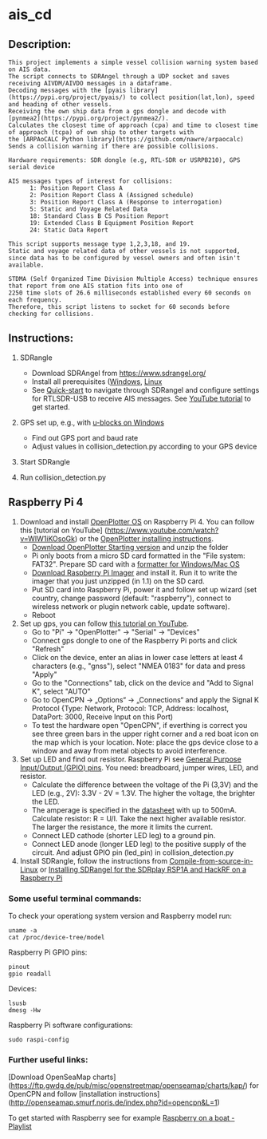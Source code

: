 # ais_cd

## Description:
    This project implements a simple vessel collision warning system based on AIS data. 
    The script connects to SDRAngel through a UDP socket and saves receiving AIVDM/AIVDO messages in a dataframe. 
    Decoding messages with the [pyais library](https://pypi.org/project/pyais/) to collect position(lat,lon), speed and heading of other vessels.
    Receiving the own ship data from a gps dongle and decode with [pynmea2](https://pypi.org/project/pynmea2/).
    Calculates the closest time of approach (cpa) and time to closest time of approach (tcpa) of own ship to other targets with 
    the [ARPAoCALC Python library](https://github.com/nawre/arpaocalc) 
    Sends a collision warning if there are possible collisions. 

    Hardware requirements: SDR dongle (e.g, RTL-SDR or USRPB210), GPS serial device 

    AIS messages types of interest for collisions:
          1: Position Report Class A
          2: Position Report Class A (Assigned schedule)
          3: Position Report Class A (Response to interrogation)
          5: Static and Voyage Related Data 
          18: Standard Class B CS Position Report
          19: Extended Class B Equipment Position Report
          24: Static Data Report 
          
    This script supports message type 1,2,3,18, and 19.
    Static and voyage related data of other vessels is not supported, since data has to be configured by vessel owners and often isin't available. 

    STDMA (Self Organized Time Division Multiple Access) technique ensures that report from one AIS station fits into one of 
    2250 time slots of 26.6 milliseconds established every 60 seconds on each frequency. 
    Therefore, this script listens to socket for 60 seconds before checking for collisions. 

## Instructions: 
1. SDRangle
    * Download SDRAngel from https://www.sdrangel.org/ 
    * Install all prerequisites ([Windows](https://github.com/f4exb/sdrangel/wiki/Compile-in-Windows), [Linux](https://github.com/f4exb/sdrangel/wiki/Compile-from-source-in-Linux)
    * See [Quick-start](https://github.com/f4exb/sdrangel/wiki/Quick-start) to navigate through SDRangel and configure settings for RTLSDR-USB to receive AIS messages. See [YouTube tutorial](https://www.youtube.com/watch?v=rTyzEOBs6oI) to get started. 
2. GPS set up, e.g., with [u-blocks on Windows](https://canadagps.ca/blogs/knowledgebase-by-platform-windows/connect-a-gps-gnss-receiver-for-windows-maps-windows-10-os)
    * Find out GPS port and baud rate 
    * Adjust values in collision_detection.py according to your GPS device
    
3. Start SDRangle 

4. Run collision_detection.py


## Raspberry Pi 4 
1. Download and install [OpenPlotter OS](https://openplotter.readthedocs.io/en/3.x.x/getting_started/downloading.html) on Raspberry Pi 4. You can follow this [tutorial on YouTube] (https://www.youtube.com/watch?v=WIW1iKOsoGk) or the [OpenPlotter installing instructions](https://openplotter.readthedocs.io/en/latest/getting_started/installing.html). 
    * [Download OpenPlotter Starting version](https://cloud.openmarine.net/s/mxrBi5K7zRj2gDq) and unzip the folder
    * Pi only boots from a micro SD card formatted in the "File system: FAT32". Prepare SD card with a [formatter for Windows/Mac OS](https://www.sdcard.org/downloads/formatter/)
    * [Download Raspberry Pi Imager](https://www.raspberrypi.com/software/) and install it. Run it to write the imager that you just unzipped (in 1.1) on the SD card.
    * Put SD card into Raspberry Pi, power it and follow set up wizard (set country, change password (default: "raspberry"), connect to wireless network or plugin network cable, update software).
    * Reboot
2. Set up gps, you can follow [this tutorial on YouTube](https://www.youtube.com/watch?v=umfw8uLDkc0).
    * Go to "Pi" -> "OpenPlotter" -> "Serial" -> "Devices"
    * Connect gps dongle to one of the Raspberry Pi ports and click "Refresh"
    * Click on the device, enter an alias in lower case letters at least 4 characters (e.g., "gnss"), select "NMEA 0183" for data and press "Apply"
    * Go to the "Connections" tab, click on the device and "Add to Signal K", select "AUTO"
    * Go to OpenCPN -> „Options“ -> „Connections“ and apply the Signal K Protocol {Type: Network, Protocol: TCP, Address: localhost, DataPort: 3000, Receive Input on this Port)
    * To test the hardware open "OpenCPN", if everthing is correct you see three green bars in the upper right corner and a red boat icon on the map which is your location. Note: place the gps device close to a window and away from metal objects to avoid interference. 
3. Set up LED and find out resistor. Raspberry Pi see [General Purpose Input/Output (GPIO) pins](https://pinout.xyz/#). You need: breadboard, jumper wires, LED, and resistor. 
    * Calculate the difference between the voltage of the Pi (3,3V) and the LED (e.g., 2V): 3.3V - 2V = 1.3V. The higher the voltage, the brighter the LED. 
    * The amperage is specified in the [datasheet](https://datasheets.raspberrypi.com/rpi4/raspberry-pi-4-datasheet.pdf) with up to 500mA. Calculate resistor: R = U/I. Take the next higher available resistor. The larger the resistance, the more it limits the current.
    * Connect LED cathode (shorter LED leg) to a ground pin. 
    * Connect LED anode (longer LED leg) to the positive supply of the circuit. And adjust GPIO pin (led_pin) in collision_detection.py
4. Install SDRangle, follow the instructions from [Compile-from-source-in-Linux](https://github.com/f4exb/sdrangel/wiki/Compile-from-source-in-Linux) or [Installing SDRangel for the SDRplay RSP1A and HackRF on a Raspberry Pi](https://www.radiosrs.net/installing_SDRangel.html)

### Some useful terminal commands:
To check your operationg system version and Raspberry model run: 
```
uname -a
cat /proc/device-tree/model
```
Raspberry Pi GPIO pins: 
```
pinout
gpio readall
```
Devices: 
```
lsusb
dmesg -Hw
```
Raspberry Pi software configurations:
```
sudo raspi-config
```

### Further useful links:
[Download OpenSeaMap charts] (https://ftp.gwdg.de/pub/misc/openstreetmap/openseamap/charts/kap/) for OpenCPN and follow [installation instructions] (http://openseamap.smurf.noris.de/index.php?id=opencpn&L=1)

To get started with Raspberry see for example [Raspberry on a boat - Playlist](https://www.youtube.com/playlist?list=PLgYS2FpH2f4rLgdJ05F4KAOMvAgsLH1da)
